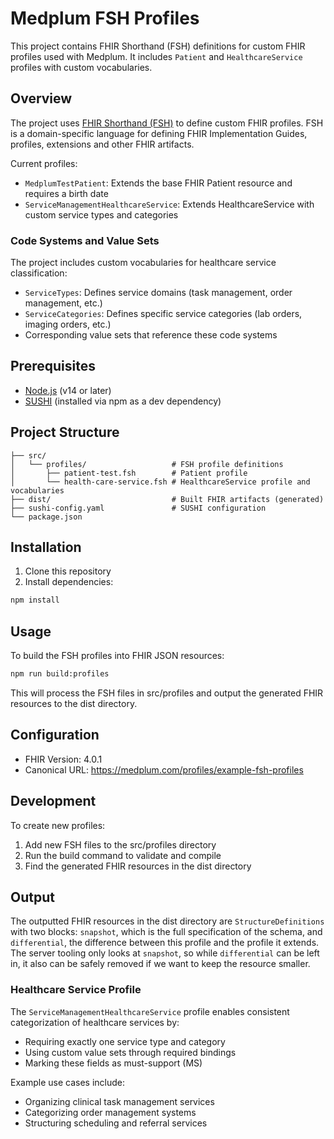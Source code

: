 # Medplum FSH Profiles

This project contains FHIR Shorthand (FSH) definitions for custom FHIR profiles used with Medplum. It includes `Patient` and `HealthcareService` profiles with custom vocabularies.

## Overview

The project uses [FHIR Shorthand (FSH)](https://build.fhir.org/ig/HL7/fhir-shorthand/) to define custom FHIR profiles. FSH is a domain-specific language for defining FHIR Implementation Guides, profiles, extensions and other FHIR artifacts.

Current profiles:
- `MedplumTestPatient`: Extends the base FHIR Patient resource and requires a birth date
- `ServiceManagementHealthcareService`: Extends HealthcareService with custom service types and categories

### Code Systems and Value Sets

The project includes custom vocabularies for healthcare service classification:

- `ServiceTypes`: Defines service domains (task management, order management, etc.)
- `ServiceCategories`: Defines specific service categories (lab orders, imaging orders, etc.)
- Corresponding value sets that reference these code systems

## Prerequisites

- [Node.js](https://nodejs.org/) (v14 or later)
- [SUSHI](https://fshschool.org/docs/sushi/) (installed via npm as a dev dependency)

## Project Structure

```text
├── src/
│   └── profiles/                   # FSH profile definitions
│       ├── patient-test.fsh        # Patient profile
│       └── health-care-service.fsh # HealthcareService profile and vocabularies
├── dist/                           # Built FHIR artifacts (generated)
├── sushi-config.yaml               # SUSHI configuration
└── package.json
```

## Installation

1. Clone this repository
2. Install dependencies:
```bash
npm install
```

## Usage

To build the FSH profiles into FHIR JSON resources:
```bash
npm run build:profiles
```

This will process the FSH files in src/profiles and output the generated FHIR resources to the dist directory.

## Configuration

- FHIR Version: 4.0.1
- Canonical URL: https://medplum.com/profiles/example-fsh-profiles

## Development

To create new profiles:
1. Add new FSH files to the src/profiles directory
2. Run the build command to validate and compile
3. Find the generated FHIR resources in the dist directory

## Output

The outputted FHIR resources in the dist directory are `StructureDefinitions` with two blocks: `snapshot`, which is the full specification of the schema, and `differential`, the difference between this profile and the profile it extends. The server tooling only looks at `snapshot`, so while `differential` can be left in, it also can be safely removed if we want to keep the resource smaller.

### Healthcare Service Profile

The `ServiceManagementHealthcareService` profile enables consistent categorization of healthcare services by:
- Requiring exactly one service type and category
- Using custom value sets through required bindings
- Marking these fields as must-support (MS)

Example use cases include:
- Organizing clinical task management services
- Categorizing order management systems
- Structuring scheduling and referral services

